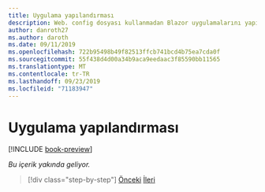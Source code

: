 ```yaml
---
title: Uygulama yapılandırması
description: Web. config dosyası kullanmadan Blazor uygulamalarını yapılandırma hakkında bilgi edinin.
author: danroth27
ms.author: daroth
ms.date: 09/11/2019
ms.openlocfilehash: 722b95498b49f82513ffcb741bcd4b75ea7cda0f
ms.sourcegitcommit: 55f438d4d00a34b9aca9eedaac3f85590bb11565
ms.translationtype: MT
ms.contentlocale: tr-TR
ms.lasthandoff: 09/23/2019
ms.locfileid: "71183947"
---
```

# <a name="app-configuration"></a>Uygulama yapılandırması

[!INCLUDE [book-preview](../../../includes/book-preview.md)]

*Bu içerik yakında geliyor.*

>[!div class="step-by-step"]
>[Önceki](middleware.md)
>[İleri](security-authentication-authorization.md)
